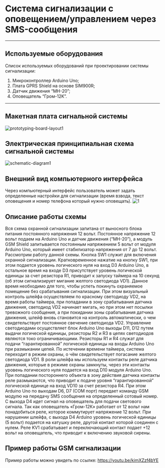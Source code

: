 # Система сигнализации с оповещением/управлением через SMS-сообщения
---

##  Используемые оборудования

Список используемых оборудований при проектировании системы сигнализации:
1) Микроконтроллер Arduino Uno;
2) Плата GPRS Shield на основе SIM900R;
3) Датчик движения “MH-20”;
4) Оповещатель “Гром-12K”. 
---

## Макетная плата сигнальной системы

![prototyping-board-layout1](https://user-images.githubusercontent.com/11851207/27731080-fef797a2-5dce-11e7-8e0e-3f6d64d38894.jpg)

## Электрическая принципиальная схема сигнальной системы

![schematic-diagram1](https://user-images.githubusercontent.com/11851207/27731143-34d90554-5dcf-11e7-93a8-7dbca573ac4b.jpg)

## Внешний вид компьютерного интерфейса

Через компьютерный интерфейс пользователь может задать определенные настройки для сигнализации (время взвода, текст оповещения и номер телефона который нужно оповещать).
![1](https://user-images.githubusercontent.com/11851207/27733305-bf241ace-5dd8-11e7-8e0d-51bfcc6bc288.jpg)

## Описание работы схемы

Вся схема охранной сигнализации запитана от выносного блока питания постоянного напряжения 12 вольт. Постоянное напряжение 12 вольт подаем на Arduino Uno и датчик движения (“MH-20”), а модуль GSM Shield запитывается постоянным напряжением 5 вольт от модуля Arduino Uno, который имеет стабилизатор напряжения от 7 до 12 вольт.
Рассмотрим работу данной схемы. Кнопка SW1 служит для включения охранной сигнализации.  Кратковременное нажатие на кнопку SW1, при этом подается уровень логического нуля на вход D3 Arduino Uno, в остальное время на входе D3 присутствует уровень логической единицы за счет резистора R1,  приводит к запуску таймера на 10 секунд (об этом сигнализирует мигание желтого светодиода VD1). Данное время необходимо для того, чтобы успеть покинуть охраняемое помещение без срабатывания  сигнализации. При этом визуальный  контроль шлейфа осуществляем по красному светодиоду VD2, на время работы таймера, при попадании в зону срабатывания датчика движения, светодиод VD2 начинает мигать, но при этом нет посылки тревожного сообщения, а при покидании зоны срабатывания датчика движения, шлейф вновь становится на контроль автоматически, о чем свидетельствует постоянное свечение светодиода VD2. Управление светодиодами осуществляет блок Arduino Uno выходы D11, D12 путем выдачи логической единицы, резисторы R2 и R3 в цепях светодиодов являются токо ограничивающими. 
Резисторы R1 и R4 служат для подачи “гарантированной” логической единицы на входы Arduino Uno при размыкании цепей.
По истечении времени таймера, система переходит в режим охраны, о чём свидетельствует погасание желтого светодиода VD1. В роли шлейфа мы используем контакты реле датчика движения, которые в режиме охраны замкнуты, через эти контакты уровень логического нуля подается на вход D10 модуля Arduino Uno.  При попадании постороннего объекта в зону действия датчика контакты реле размыкаются, что приводит к подаче уровня “гарантированной” логической единице на вход VD10 за счет резистора R4. При этом Arduino Uno по выходам D6, D7 (COM порт) передает команду GSM модулю на передачу SMS сообщения на определенный сотовый номер. С выхода D4 идет сигнал на оповещатель для подачи светового сигнала.  Так как оповещатель «Гром-12К» работает от 12 вольт нам понадобиться реле, которое коммутирует напряжение  12 вольт. При нарушении шлейфа, с выхода D4 Arduino уровень логической единицы (5 вольт) подается на катушку реле, другой контакт которой соединен с нулем. Реле KV1 срабатывает и переключающий контакт подает +12 вольт на оповещатель, что приводит к включению звуковой сирены.

## Пример работы GSM сигнализации

Пример работы можно увидеть по ссылке: https://youtu.be/kimXZzf4bYE
